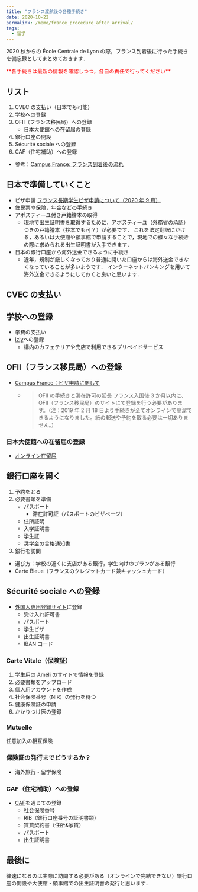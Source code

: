 ```yaml
---
title: "フランス渡航後の各種手続き"
date: 2020-10-22
permalink: /memo/france_procedure_after_arrival/
tags:
  - 留学
---
```


2020 秋からの École Centrale de Lyon の際，フランス到着後に行った手続きを備忘録としてまとめておきます．

<span style="color: red; ">
**各手続きは最新の情報を確認しつつ，各自の責任で行ってください**
</span>

## リスト

1. CVEC の支払い（日本でも可能）
2. 学校への登録
3. OFII（フランス移民局）への登録
   - 日本大使館への在留届の登録
4. 銀行口座の開設
5. Sécurité sociale への登録
6. CAF（住宅補助）への登録

- 参考：[Campus France: フランス到着後の流れ](https://www.japon.campusfrance.org/ja/a-l-arrivee-en-france)

## 日本で準備していくこと

- ビザ申請 [フランス長期学生ビザ申請について（2020 年 9 月）](./France_PhD_visa_application.md)
- 住民票や保険，年金などの手続き
- アポスティーユ付き戸籍謄本の取得
  - 現地で出生証明書を取得するために，アポスティーユ（外務省の承認）つきの戸籍謄本（抄本でも可？）が必要です．
    これを法定翻訳にかける，あるいは大使館や領事館で申請することで，現地での様々な手続きの際に求められる出生証明書が入手できます．
- 日本の銀行口座から海外送金できるように手続き
  - 近年，規制が厳しくなっており普通に開いた口座からは海外送金できなくなっていることが多いようです．
    インターネットバンキングを用いて海外送金できるようにしておくと良いと思います．

## CVEC の支払い

## 学校への登録

- 学費の支払い
- [izly](https://www.izly.fr/)への登録
  - 構内のカフェテリアや売店で利用できるプリペイドサービス

## OFII（フランス移民局）への登録

- [Campus France：ビザ申請に関して](https://www.japon.campusfrance.org/ja/la-demande-de-visa-etudiant)
  - > OFII の手続きと滞在許可の延長
    > フランス入国後 3 か月以内に、OFII（フランス移民局）のサイトにて登録を行う必要があります。（注：2019 年 2 月 18 日より手続きが全てオンラインで簡潔できるようになりました。紙の郵送や予約を取る必要は一切ありません。）

### 日本大使館への在留届の登録

- [オンライン在留届](https://www.ezairyu.mofa.go.jp/RRnet/index.html)

## 銀行口座を開く

1. 予約をとる
2. 必要書類を準備
   - パスポート
     - 滞在許可証（パスポートのビザページ）
   - 住所証明
   - 入学証明書
   - 学生証
   - 奨学金の合格通知書
3. 銀行を訪問

- 選び方：学校の近くに支店がある銀行，学生向けのプランがある銀行
- Carte Bleue（フランスのクレジットカード兼キャッシュカード）

## Sécurité sociale への登録

- [外国人専用登録サイト](https://etudiant-etranger.ameli.fr/)に登録
  - 受け入れ許可書
  - パスポート
  - 学生ビザ
  - 出生証明書
  - IBAN コード

### Carte Vitale（保険証）

1. 学生用の Améli のサイトで情報を登録
2. 必要書類をアップロード
3. 個人用アカウントを作成
4. 社会保険番号（NIR）の発行を待つ
5. 健康保険証の申請
6. かかりつけ医の登録

### Mutuelle

任意加入の相互保険

### 保険証の発行までどうするか？

- 海外旅行・留学保険

### CAF（住宅補助）への登録

- [CAF](https://wwwd.caf.fr)を通じての登録
  - 社会保険番号
  - RIB（銀行口座番号の証明書類）
  - 賃貸契約書（住所&家賃）
  - パスポート
  - 出生証明書

## 最後に

律速になるのは実際に訪問する必要がある（オンラインで完結できない）銀行口座の開設や大使館・領事館での出生証明書の発行と思います．

